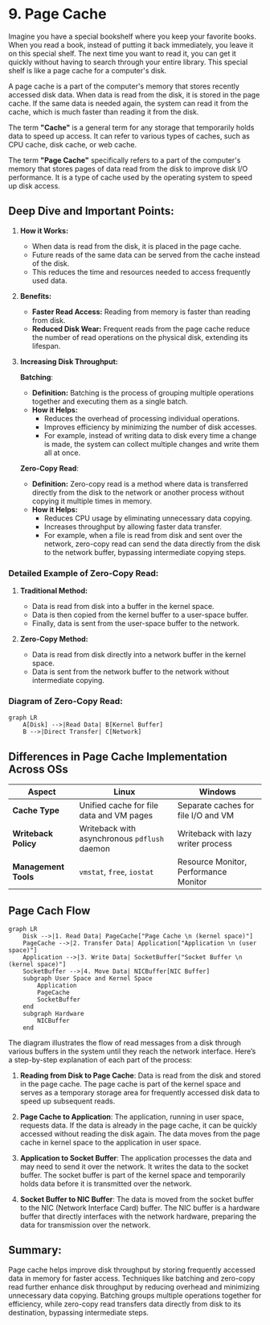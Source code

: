# 9. Page Cache

Imagine you have a special bookshelf where you keep your favorite books. When you read a book, instead of putting it back immediately, you leave it on this special shelf. The next time you want to read it, you can get it quickly without having to search through your entire library. This special shelf is like a page cache for a computer's disk.

A page cache is a part of the computer's memory that stores recently accessed disk data. When data is read from the disk, it is stored in the page cache. If the same data is needed again, the system can read it from the cache, which is much faster than reading it from the disk.

The term **"Cache"** is a general term for any storage that temporarily holds data to speed up access. It can refer to various types of caches, such as CPU cache, disk cache, or web cache.

The term **"Page Cache"** specifically refers to a part of the computer's memory that stores pages of data read from the disk to improve disk I/O performance. It is a type of cache used by the operating system to speed up disk access.

## Deep Dive and Important Points:

1. **How it Works:**

   - When data is read from the disk, it is placed in the page cache.
   - Future reads of the same data can be served from the cache instead of the disk.
   - This reduces the time and resources needed to access frequently used data.

2. **Benefits:**

   - **Faster Read Access:** Reading from memory is faster than reading from disk.
   - **Reduced Disk Wear:** Frequent reads from the page cache reduce the number of read operations on the physical disk, extending its lifespan.

3. **Increasing Disk Throughput:**

   **Batching**:

   - **Definition:** Batching is the process of grouping multiple operations together and executing them as a single batch.
   - **How it Helps:**
     - Reduces the overhead of processing individual operations.
     - Improves efficiency by minimizing the number of disk accesses.
     - For example, instead of writing data to disk every time a change is made, the system can collect multiple changes and write them all at once.

   **Zero-Copy Read**:

   - **Definition:** Zero-copy read is a method where data is transferred directly from the disk to the network or another process without copying it multiple times in memory.
   - **How it Helps:**
     - Reduces CPU usage by eliminating unnecessary data copying.
     - Increases throughput by allowing faster data transfer.
     - For example, when a file is read from disk and sent over the network, zero-copy read can send the data directly from the disk to the network buffer, bypassing intermediate copying steps.

### Detailed Example of Zero-Copy Read:

1. **Traditional Method:**

   - Data is read from disk into a buffer in the kernel space.
   - Data is then copied from the kernel buffer to a user-space buffer.
   - Finally, data is sent from the user-space buffer to the network.

2. **Zero-Copy Method:**
   - Data is read from disk directly into a network buffer in the kernel space.
   - Data is sent from the network buffer to the network without intermediate copying.

### Diagram of Zero-Copy Read:

```mermaid
graph LR
    A[Disk] -->|Read Data| B[Kernel Buffer]
    B -->|Direct Transfer| C[Network]
```

## Differences in Page Cache Implementation Across OSs

| Aspect               | Linux                                        | Windows                               |
| -------------------- | -------------------------------------------- | ------------------------------------- |
| **Cache Type**       | Unified cache for file data and VM pages     | Separate caches for file I/O and VM   |
| **Writeback Policy** | Writeback with asynchronous `pdflush` daemon | Writeback with lazy writer process    |
| **Management Tools** | `vmstat`, `free`, `iostat`                   | Resource Monitor, Performance Monitor |

## Page Cach Flow

```mermaid
graph LR
    Disk -->|1. Read Data| PageCache["Page Cache \n (kernel space)"]
    PageCache -->|2. Transfer Data| Application["Application \n (user space)"]
    Application -->|3. Write Data| SocketBuffer["Socket Buffer \n (kernel space)"]
    SocketBuffer -->|4. Move Data| NICBuffer[NIC Buffer]
    subgraph User Space and Kernel Space
        Application
        PageCache
        SocketBuffer
    end
    subgraph Hardware
        NICBuffer
    end

```

The diagram illustrates the flow of read messages from a disk through various buffers in the system until they reach the network interface. Here’s a step-by-step explanation of each part of the process:

1. **Reading from Disk to Page Cache**: Data is read from the disk and stored in the page cache. The page cache is part of the kernel space and serves as a temporary storage area for frequently accessed disk data to speed up subsequent reads.

2. **Page Cache to Application**: The application, running in user space, requests data. If the data is already in the page cache, it can be quickly accessed without reading the disk again. The data moves from the page cache in kernel space to the application in user space.

3. **Application to Socket Buffer**: The application processes the data and may need to send it over the network. It writes the data to the socket buffer. The socket buffer is part of the kernel space and temporarily holds data before it is transmitted over the network.

4. **Socket Buffer to NIC Buffer**: The data is moved from the socket buffer to the NIC (Network Interface Card) buffer. The NIC buffer is a hardware buffer that directly interfaces with the network hardware, preparing the data for transmission over the network.

## Summary:

Page cache helps improve disk throughput by storing frequently accessed data in memory for faster access. Techniques like batching and zero-copy read further enhance disk throughput by reducing overhead and minimizing unnecessary data copying. Batching groups multiple operations together for efficiency, while zero-copy read transfers data directly from disk to its destination, bypassing intermediate steps.
